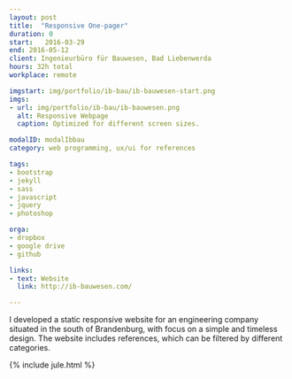 ```yaml
---
layout: post
title:  "Responsive One-pager"
duration: 0
start:   2016-03-29
end: 2016-05-12
client: Ingenieurbüro für Bauwesen, Bad Liebenwerda
hours: 32h total
workplace: remote

imgstart: img/portfolio/ib-bau/ib-bauwesen-start.png
imgs:
- url: img/portfolio/ib-bau/ib-bauwesen.png
  alt: Responsive Webpage
  caption: Optimized for different screen sizes.

modalID: modalIbbau
category: web programming, ux/ui for references

tags:
- bootstrap
- jekyll
- sass
- javascript
- jquery
- photoshop

orga:
- dropbox
- google drive
- github

links:
- text: Website
  link: http://ib-bauwesen.com/

---
```

I developed a static responsive website for an engineering company situated in the south of Brandenburg, with focus on a simple and timeless design. The website includes references, which can be filtered by different categories.

{% include jule.html %}